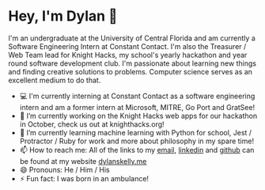 # Hey, I'm Dylan 👋
I'm an undergraduate at the University of Central Florida and am currently a Software Engineering Intern at Constant Contact. I'm also the Treasurer / Web Team lead for Knight Hacks, my school's yearly hackathon and year round software development club. I'm passionate about learning new things and finding creative solutions to problems. Computer science serves as an excellent medium to do that.

- 💻 I'm currently interning at Constant Contact as a software engineering intern and am a former intern at Microsoft, MITRE, Go Port and GratSee! 
- 🔭 I’m currently working on the Knight Hacks web apps for our hackathon in October, check us out at knighthacks.org!
- 🌱 I’m currently learning machine learning with Python for school, Jest / Protractor / Ruby for work and more about philosophy in my spare time! 
- 📫 How to reach me: All of the links to my <a href="mailto:dylanskelly@knights.ucf.edu" rel="noreferrer">email</a>, <a href="https://www.linkedin.com/in/dylan-skelly/" rel="noreferrer">linkedin</a> and <a href="https://github.com/Dylans123" rel="norefferer">github</a> can be found at my website <a href="https://www.dylanskelly.me" rel="noreferrer">dylanskelly.me</a>
- 😄 Pronouns: He / Him / His
- ⚡ Fun fact: I was born in an ambulance!
